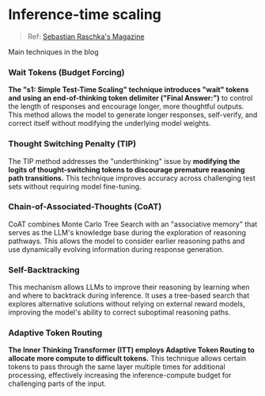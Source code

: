 # Inference-time scaling
> Ref: [Sebastian Raschka's Magazine](https://magazine.sebastianraschka.com/p/state-of-llm-reasoning-and-inference-scaling?trk=feed_main-feed-card_feed-article-content )

Main techniques in the blog

### Wait Tokens (Budget Forcing)
**The "s1: Simple Test-Time Scaling" technique introduces "wait" tokens and using an end-of-thinking token delimiter ("Final Answer:")** to control the length of responses and encourage longer, more thoughtful outputs. This method allows the model to generate longer responses, self-verify, and correct itself without modifying the underlying model weights.



### Thought Switching Penalty (TIP)
The TIP method addresses the "underthinking" issue by **modifying the logits of thought-switching tokens to discourage premature reasoning path transitions.** This technique improves accuracy across challenging test sets without requiring model fine-tuning.

### Chain-of-Associated-Thoughts (CoAT)
CoAT combines Monte Carlo Tree Search with an "associative memory" that serves as the LLM's knowledge base during the exploration of reasoning pathways. This allows the model to consider earlier reasoning paths and use dynamically evolving information during response generation.

### Self-Backtracking
This mechanism allows LLMs to improve their reasoning by learning when and where to backtrack during inference. It uses a tree-based search that explores alternative solutions without relying on external reward models, improving the model's ability to correct suboptimal reasoning paths.

### Adaptive Token Routing
**The Inner Thinking Transformer (ITT) employs Adaptive Token Routing to allocate more compute to difficult tokens.** This technique allows certain tokens to pass through the same layer multiple times for additional processing, effectively increasing the inference-compute budget for challenging parts of the input.